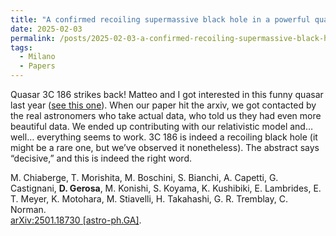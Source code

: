 ```yaml
---
title: "A confirmed recoiling supermassive black hole in a powerful quasar"
date: 2025-02-03
permalink: /posts/2025-02-03-a-confirmed-recoiling-supermassive-black-hole-in-a-powerful-quasar
tags:
  - Milano
  - Papers
---
```


Quasar 3C 186 strikes back! Matteo and I got interested in this funny quasar last year ([see this one](https://arxiv.org/abs/2402.08740)). When our paper hit the arxiv, we got contacted by the real astronomers who take actual data, who told us they had even more beautiful data. We ended up contributing with our relativistic model and… well… everything seems to work. 3C 186 is indeed a recoiling black hole (it might be a rare one, but we’ve observed it nonetheless). The abstract says “decisive,” and this is indeed the right word.

M. Chiaberge, T. Morishita, M. Boschini, S. Bianchi, A. Capetti, G. Castignani, **D. Gerosa**, M. Konishi, S. Koyama, K. Kushibiki, E. Lambrides, E. T. Meyer, K. Motohara, M. Stiavelli, H. Takahashi, G. R. Tremblay, C. Norman.\
[arXiv:2501.18730 [astro-ph.GA]](https://arxiv.org/abs/2501.18730).